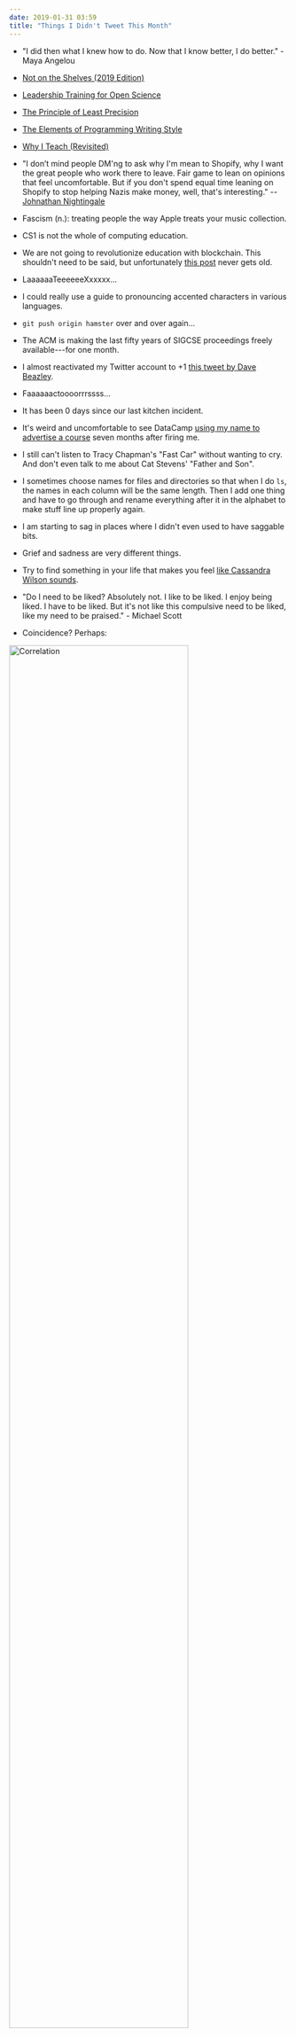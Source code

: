 ```yaml
---
date: 2019-01-31 03:59
title: "Things I Didn't Tweet This Month"
---
```


-   "I did then what I knew how to do. Now that I know better, I do better." - Maya Angelou

-   [Not on the Shelves (2019 Edition)]({{site.github.url}}/2019/01/06/not-on-the-shelves-2019.html)

-   [Leadership Training for Open Science]({{site.github.url}}/2019/01/10/leadership-training-for-open-science..html)

-   [The Principle of Least Precision]({{site.github.url}}/2019/01/24/principle-of-least-precision.html)

-   [The Elements of Programming Writing Style]({{site.github.url}}/2019/01/26/the-element-of-programming-writing-style.html)

-   [Why I Teach (Revisited)]({{site.github.url}}/2019/01/30/why-i-teach.html)

-   "I don’t mind people DM'ng to ask why I'm mean to Shopify, why I want the great people who work there to leave.
    Fair game to lean on opinions that feel uncomfortable.
    But if you don't spend equal time leaning on Shopify to stop helping Nazis make money, well, that's interesting."
    -- [Johnathan Nightingale](https://twitter.com/johnath/status/1090043751291109378)

-   Fascism (n.): treating people the way Apple treats your music collection.

-   CS1 is not the whole of computing education.

-   We are not going to revolutionize education with blockchain.
    This shouldn't need to be said,
    but unfortunately [this post]({{site.github.url}}/2012/06/29/those-who-ignore-history.html) never gets old.

-   LaaaaaaTeeeeeeXxxxxx...

-   I could really use a guide to pronouncing accented characters in various languages.

-   `git push origin hamster` over and over again...

-   The ACM is making the last fifty years of SIGCSE proceedings freely available---for one month.

-   I almost reactivated my Twitter account to +1 [this tweet by Dave Beazley](https://twitter.com/dabeaz/status/1081268555721699329).

-   Faaaaaactoooorrrssss...

-   It has been 0 days since our last kitchen incident.

-   It's weird and uncomfortable to see DataCamp
    [using my name to advertise a course](https://twitter.com/DataCamp/status/1083800829172371457)
    seven months after firing me.

-   I still can't listen to Tracy Chapman's "Fast Car" without wanting to cry.
    And don't even talk to me about Cat Stevens' "Father and Son".

-   I sometimes choose names for files and directories so that when I do `ls`, the names in each column will be the same length.
    Then I add one thing and have to go through and rename everything after it in the alphabet to make stuff line up properly again.

-   I am starting to sag in places where I didn't even used to have saggable bits.

-   Grief and sadness are very different things.

-   Try to find something in your life that makes you feel [like Cassandra Wilson sounds](https://www.youtube.com/watch?v=PB1HK-rlVig).

-   "Do I need to be liked? Absolutely not. I like to be liked. I enjoy being liked. I have to be liked. But it's not like this compulsive need to be liked, like my need to be praised." - Michael Scott

-   Coincidence? Perhaps:

<p><a href="{{site.github.url}}/files/2019/01/correlation.png"><img src="{{site.github.url}}/files/2019/01/correlation.png" width="80%" alt="Correlation"></a></p>
